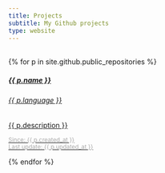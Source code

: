 ```yaml
---
title: Projects
subtitle: My Github projects
type: website
---
```

<br>
<div class="card-columns">
{% for p in site.github.public_repositories %}
	<div class="card mb-3 text-white bg-dark h-100"> <!--  style="max-width: 540px;" -->
		<a href="{{ p.html_url }}" class="text-reset stretched-link text-decoration-none">
			<div class="row no-gutters">
				<div class="card-body">
					<h5 class="card-title">{{ p.name }}</h5>
					<h6 class="card-subtitle mb-2 text-muted">{{ p.language }}</h6>
					<p class="card-text">{{ p.description }}</p>
					<p class="card-text">
						<small class="text-muted" style="color: #aaaaaa;">Since: {{ p.created_at }}</small><br>
						<small class="text-muted" style="color: #aaaaaa;">Last update: {{ p.updated_at }}</small>
					</p>
				</div>
			</div>
		</a>
	</div>
{% endfor %}
</div>